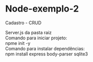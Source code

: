 # Node-exemplo-2
Cadastro - CRUD

Server.js da pasta raiz
<br>
Comando para iniciar projeto:
<br>
npme init -y
<br>
Comando para instalar dependências:
<br>
npm install express body-parser sqlite3
